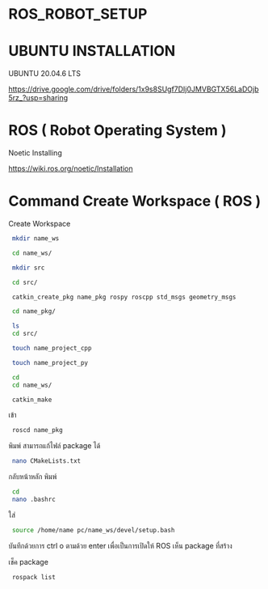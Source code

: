 # ROS_ROBOT_SETUP

# UBUNTU INSTALLATION
 UBUNTU 20.04.6 LTS
 
 https://drive.google.com/drive/folders/1x9s8SUgf7DIj0JMVBGTX56LaDOjb5rz_?usp=sharing

# ROS ( Robot Operating System )
 Noetic Installing

 https://wiki.ros.org/noetic/Installation

# Command Create Workspace ( ROS )
 Create Workspace
 ```bash
  mkdir name_ws
 ```
 ```bash
  cd name_ws/
 ```
 ```bash
  mkdir src
 ```
 ```bash
  cd src/
 ```
 ```bash
  catkin_create_pkg name_pkg rospy roscpp std_msgs geometry_msgs
 ```
 ```bash
  cd name_pkg/
 ```
 ```bash
  ls
  cd src/
 ```
 ```bash
  touch name_project_cpp
 ```
 ```bash
  touch name_project_py
 ```
 ```bash
  cd
  cd name_ws/
 ```
 ```bash
  catkin_make
 ```
  เข้า
 ```bash
  roscd name_pkg 
 ```
  พิมพ์ สามารถแก้ไฟล์ package ได้
 ```bash
  nano CMakeLists.txt 
 ```
  กลับหน้าหลัก พิมพ์ 
 ```bash
  cd
  nano .bashrc 
 ```
  ใส่ 
 ```bash
  source /home/name pc/name_ws/devel/setup.bash 
 ```
  บันทึกด้วยการ ctrl o ตามด้วย enter 
  เพื่อเป็นการเปิดให้ ROS เห็น package ที่สร้าง
  
  เช็ค package
 ```bash
  rospack list 
 ```
